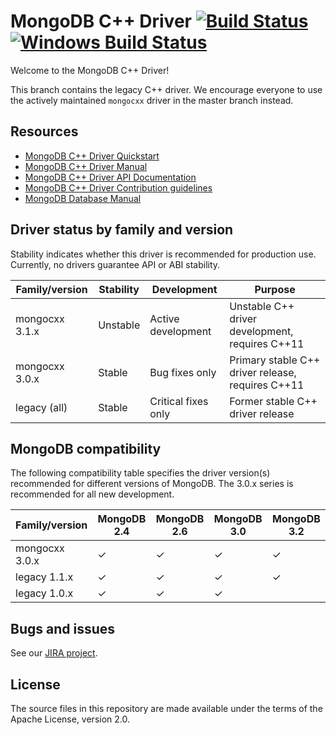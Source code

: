 # MongoDB C++ Driver [![Build Status](https://travis-ci.org/mongodb/mongo-cxx-driver.svg?branch=legacy)](https://travis-ci.org/mongodb/mongo-cxx-driver)[![Windows Build Status](https://ci.appveyor.com/api/projects/status/w95xuowdjpr0img1/branch/legacy?svg=true)](https://ci.appveyor.com/project/markbenvenuto/mongo-cxx-driver)

Welcome to the MongoDB C++ Driver!

This branch contains the legacy C++ driver.  We encourage everyone to use
the actively maintained `mongocxx` driver in the master branch instead.

## Resources

* [MongoDB C++ Driver Quickstart](https://mongodb.github.io/mongo-cxx-driver/legacy-v1/tutorial/)
* [MongoDB C++ Driver Manual](https://mongodb.github.io/mongo-cxx-driver/)
* [MongoDB C++ Driver API Documentation](https://mongodb.github.io/mongo-cxx-driver/api/legacy-v1)
* [MongoDB C++ Driver Contribution guidelines](https://mongodb.github.io/mongo-cxx-driver/contributing/)
* [MongoDB Database Manual](http://docs.mongodb.com/manual/)

## Driver status by family and version

Stability indicates whether this driver is recommended for production use.
Currently, no drivers guarantee API or ABI stability.

| Family/version | Stability   | Development         | Purpose                                                      |
| ---------------| ------------| ------------------- | ------------------------------------------------------------ |
| mongocxx 3.1.x | Unstable    | Active development  | Unstable C++ driver development, requires C++11              |
| mongocxx 3.0.x | Stable      | Bug fixes only      | Primary stable C++ driver release, requires C++11            |
| legacy   (all) | Stable      | Critical fixes only | Former stable C++ driver release                             |

## MongoDB compatibility

The following compatibility table specifies the driver version(s)
recommended for different versions of MongoDB.  The 3.0.x series
is recommended for all new development.

| Family/version | MongoDB 2.4 | MongoDB 2.6 | MongoDB 3.0 | MongoDB 3.2 |
| ---------------| ------------| ------------| ------------| ------------|
| mongocxx 3.0.x | ✓           | ✓           | ✓           | ✓           |
| legacy   1.1.x | ✓           | ✓           | ✓           | ✓           |
| legacy   1.0.x | ✓           | ✓           | ✓           |             |

## Bugs and issues

See our [JIRA project](http://jira.mongodb.org/browse/CXX).

## License

The source files in this repository are made available under the terms of
the Apache License, version 2.0.
